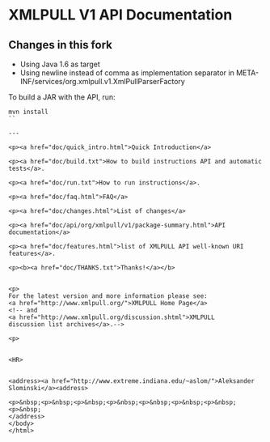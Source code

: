 # XMLPULL V1 API Documentation

## Changes in this fork

- Using Java 1.6 as target
- Using newline instead of comma as implementation separator in META-INF/services/org.xmlpull.v1.XmlPullParserFactory

To build a JAR with the API, run:

```
mvn install
``

---

<p><a href="doc/quick_intro.html">Quick Introduction</a>

<p><a href="doc/build.txt">How to build instructions API and automatic tests</a>.

<p><a href="doc/run.txt">How to run instructions</a>.

<p><a href="doc/faq.html">FAQ</a>

<p><a href="doc/changes.html">List of changes</a>

<p><a href="doc/api/org/xmlpull/v1/package-summary.html">API documentation</a>

<p><a href="doc/features.html">list of XMLPULL API well-known URI features</a>.

<p><b><a href="doc/THANKS.txt">Thanks!</a></b>


<p>
For the latest version and more information please see:
<a href="http://www.xmlpull.org/">XMLPULL Home Page</a>
<!-- and
<a href="http://www.xmlpull.org/discussion.shtml">XMLPULL
discussion list archives</a>.-->

<p>


<HR>


<address><a href="http://www.extreme.indiana.edu/~aslom/">Aleksander Slominski</a><address>

<p>&nbsp;<p>&nbsp;<p>&nbsp;<p>&nbsp;<p>&nbsp;<p>&nbsp;<p>&nbsp;<p>&nbsp;
</address>
</body>
</html>
